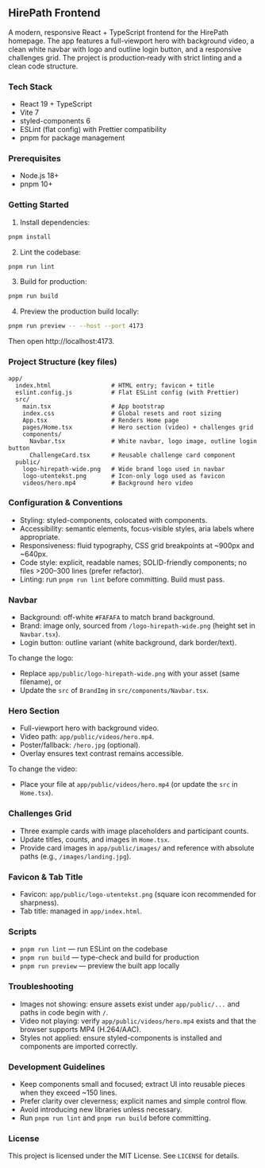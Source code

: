 ## HirePath Frontend

A modern, responsive React + TypeScript frontend for the HirePath homepage. The app features a full-viewport hero with background video, a clean white navbar with logo and outline login button, and a responsive challenges grid. The project is production‑ready with strict linting and a clean code structure.

### Tech Stack
- React 19 + TypeScript
- Vite 7
- styled-components 6
- ESLint (flat config) with Prettier compatibility
- pnpm for package management

### Prerequisites
- Node.js 18+
- pnpm 10+

### Getting Started
1. Install dependencies:
```bash
pnpm install
```
2. Lint the codebase:
```bash
pnpm run lint
```
3. Build for production:
```bash
pnpm run build
```
4. Preview the production build locally:
```bash
pnpm run preview -- --host --port 4173
```
Then open http://localhost:4173.

### Project Structure (key files)
```
app/
  index.html                 # HTML entry; favicon + title
  eslint.config.js           # Flat ESLint config (with Prettier)
  src/
    main.tsx                 # App bootstrap
    index.css                # Global resets and root sizing
    App.tsx                  # Renders Home page
    pages/Home.tsx           # Hero section (video) + challenges grid
    components/
      Navbar.tsx             # White navbar, logo image, outline login button
      ChallengeCard.tsx      # Reusable challenge card component
  public/
    logo-hirepath-wide.png   # Wide brand logo used in navbar
    logo-utentekst.png       # Icon-only logo used as favicon
    videos/hero.mp4          # Background hero video
```

### Configuration & Conventions
- Styling: styled-components, colocated with components.
- Accessibility: semantic elements, focus-visible styles, aria labels where appropriate.
- Responsiveness: fluid typography, CSS grid breakpoints at ~900px and ~640px.
- Code style: explicit, readable names; SOLID-friendly components; no files >200–300 lines (prefer refactor).
- Linting: run `pnpm run lint` before committing. Build must pass.

### Navbar
- Background: off-white `#FAFAFA` to match brand background.
- Brand: image only, sourced from `/logo-hirepath-wide.png` (height set in `Navbar.tsx`).
- Login button: outline variant (white background, dark border/text).

To change the logo:
- Replace `app/public/logo-hirepath-wide.png` with your asset (same filename), or
- Update the `src` of `BrandImg` in `src/components/Navbar.tsx`.

### Hero Section
- Full-viewport hero with background video.
- Video path: `app/public/videos/hero.mp4`.
- Poster/fallback: `/hero.jpg` (optional).
- Overlay ensures text contrast remains accessible.

To change the video:
- Place your file at `app/public/videos/hero.mp4` (or update the `src` in `Home.tsx`).

### Challenges Grid
- Three example cards with image placeholders and participant counts.
- Update titles, counts, and images in `Home.tsx`.
- Provide card images in `app/public/images/` and reference with absolute paths (e.g., `/images/landing.jpg`).

### Favicon & Tab Title
- Favicon: `app/public/logo-utentekst.png` (square icon recommended for sharpness).
- Tab title: managed in `app/index.html`.

### Scripts
- `pnpm run lint` — run ESLint on the codebase
- `pnpm run build` — type-check and build for production
- `pnpm run preview` — preview the built app locally

### Troubleshooting
- Images not showing: ensure assets exist under `app/public/...` and paths in code begin with `/`.
- Video not playing: verify `app/public/videos/hero.mp4` exists and that the browser supports MP4 (H.264/AAC).
- Styles not applied: ensure styled-components is installed and components are imported correctly.

### Development Guidelines
- Keep components small and focused; extract UI into reusable pieces when they exceed ~150 lines.
- Prefer clarity over cleverness; explicit names and simple control flow.
- Avoid introducing new libraries unless necessary.
- Run `pnpm run lint` and `pnpm run build` before committing.

### License
This project is licensed under the MIT License. See `LICENSE` for details.
